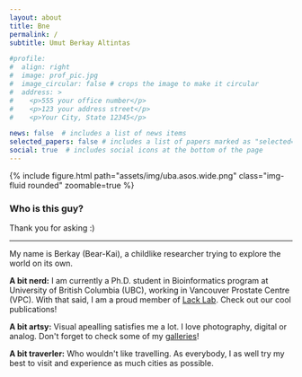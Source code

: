 ```yaml
---
layout: about
title: Bne
permalink: /
subtitle: Umut Berkay Altintas

#profile:
#  align: right
#  image: prof_pic.jpg
#  image_circular: false # crops the image to make it circular
#  address: >
#    <p>555 your office number</p>
#    <p>123 your address street</p>
#    <p>Your City, State 12345</p>

news: false  # includes a list of news items
selected_papers: false # includes a list of papers marked as "selected={true}"
social: true  # includes social icons at the bottom of the page
---
```



{% include figure.html path="assets/img/uba.asos.wide.png" class="img-fluid rounded" zoomable=true %}

<h3>Who is this guy?</h3>
Thank you for asking :) 

---

My name is Berkay (Bear-Kai), a childlike researcher trying to explore the world on its own. 

**A bit nerd:** I am currently a Ph.D. student in Bioinformatics program at University of British Columbia (UBC), working in Vancouver Prostate Centre (VPC). With that said, I am a proud member of [Lack Lab](https://lacklab.ku.edu.tr/). Check out our cool publications!

**A bit artsy:** Visual apealling satisfies me a lot. I love photography, digital or analog. Don't forget to check some of my [galleries](/gallery/)!

**A bit traverler:** Who wouldn't like travelling. As everybody, I as well try my best to visit and experience as much cities as possible. 

